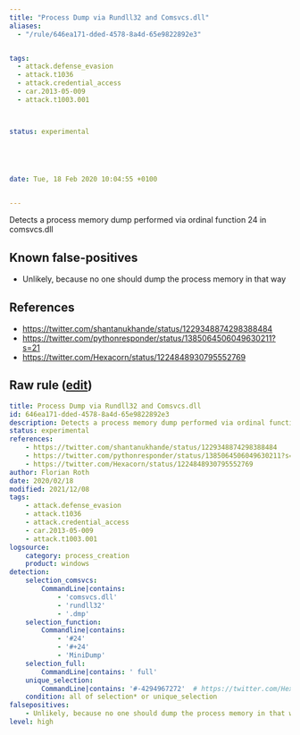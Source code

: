 ```yaml
---
title: "Process Dump via Rundll32 and Comsvcs.dll"
aliases:
  - "/rule/646ea171-dded-4578-8a4d-65e9822892e3"


tags:
  - attack.defense_evasion
  - attack.t1036
  - attack.credential_access
  - car.2013-05-009
  - attack.t1003.001



status: experimental





date: Tue, 18 Feb 2020 10:04:55 +0100


---
```


Detects a process memory dump performed via ordinal function 24 in comsvcs.dll

<!--more-->


## Known false-positives

* Unlikely, because no one should dump the process memory in that way



## References

* https://twitter.com/shantanukhande/status/1229348874298388484
* https://twitter.com/pythonresponder/status/1385064506049630211?s=21
* https://twitter.com/Hexacorn/status/1224848930795552769


## Raw rule ([edit](https://github.com/SigmaHQ/sigma/edit/master/rules/windows/process_creation/proc_creation_win_process_dump_rundll32_comsvcs.yml))
```yaml
title: Process Dump via Rundll32 and Comsvcs.dll
id: 646ea171-dded-4578-8a4d-65e9822892e3
description: Detects a process memory dump performed via ordinal function 24 in comsvcs.dll
status: experimental
references:
    - https://twitter.com/shantanukhande/status/1229348874298388484
    - https://twitter.com/pythonresponder/status/1385064506049630211?s=21
    - https://twitter.com/Hexacorn/status/1224848930795552769
author: Florian Roth
date: 2020/02/18
modified: 2021/12/08
tags:
    - attack.defense_evasion
    - attack.t1036
    - attack.credential_access
    - car.2013-05-009
    - attack.t1003.001
logsource:
    category: process_creation
    product: windows
detection:
    selection_comsvcs:
        CommandLine|contains: 
            - 'comsvcs.dll'
            - 'rundll32'
            - '.dmp'
    selection_function:
        Commandline|contains:
            - '#24'
            - '#+24'
            - 'MiniDump'
    selection_full:
        CommandLine|contains: ' full'
    unique_selection:
        CommandLine|contains: '#-4294967272'  # https://twitter.com/Hexacorn/status/1224848930795552769
    condition: all of selection* or unique_selection
falsepositives:
    - Unlikely, because no one should dump the process memory in that way
level: high

```
